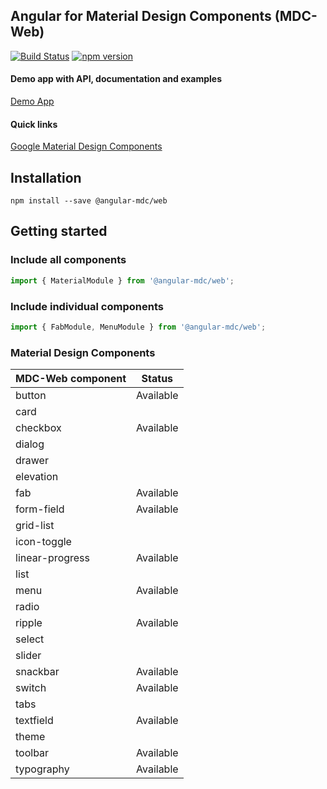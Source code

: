 ## Angular for Material Design Components (MDC-Web)

[![Build Status](https://travis-ci.org/trimox/angular-mdc-web.svg?branch=master)](https://travis-ci.org/trimox/angular-mdc-web)
[![npm version](https://badge.fury.io/js/%40angular-mdc%2Fweb.svg)](https://badge.fury.io/js/%40angular-mdc%2Fweb)

#### Demo app with API, documentation and examples
[Demo App](https://trimox.github.io/angular-mdc-web/)

#### Quick links
[Google Material Design Components](https://material.io/components/)

## Installation
```
npm install --save @angular-mdc/web
```

## Getting started
### Include all components
```ts
import { MaterialModule } from '@angular-mdc/web';
```
### Include individual components
```ts
import { FabModule, MenuModule } from '@angular-mdc/web';
```

### Material Design Components
| MDC-Web component | Status        |
| ----------------- | --------------|
| button | Available |
| card |
| checkbox | Available |
| dialog
| drawer
| elevation
| fab | Available |
| form-field | Available |
| grid-list
| icon-toggle
| linear-progress | Available |
| list
| menu | Available |
| radio
| ripple | Available |
| select
| slider
| snackbar | Available |
| switch | Available |
| tabs
| textfield | Available |
| theme
| toolbar | Available |
| typography | Available |
